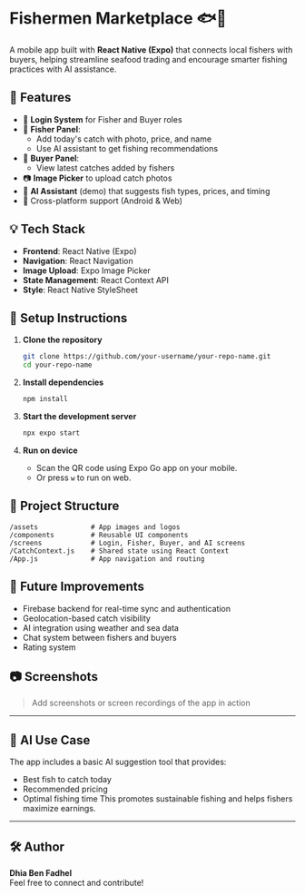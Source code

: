 
# Fishermen Marketplace 🐟📱

A mobile app built with **React Native (Expo)** that connects local fishers with buyers, helping streamline seafood trading and encourage smarter fishing practices with AI assistance.

## 🌊 Features

- 🔐 **Login System** for Fisher and Buyer roles
- 🎣 **Fisher Panel**:
  - Add today's catch with photo, price, and name
  - Use AI assistant to get fishing recommendations
- 🛒 **Buyer Panel**:
  - View latest catches added by fishers
- 📷 **Image Picker** to upload catch photos
- 🧠 **AI Assistant** (demo) that suggests fish types, prices, and timing
- 📱 Cross-platform support (Android & Web)

## 💡 Tech Stack

- **Frontend**: React Native (Expo)
- **Navigation**: React Navigation
- **Image Upload**: Expo Image Picker
- **State Management**: React Context API
- **Style**: React Native StyleSheet

## 🚀 Setup Instructions

1. **Clone the repository**
   ```bash
   git clone https://github.com/your-username/your-repo-name.git
   cd your-repo-name
   ```

2. **Install dependencies**
   ```bash
   npm install
   ```

3. **Start the development server**
   ```bash
   npx expo start
   ```

4. **Run on device**
   - Scan the QR code using Expo Go app on your mobile.
   - Or press `w` to run on web.

## 📂 Project Structure

```
/assets             # App images and logos
/components         # Reusable UI components
/screens            # Login, Fisher, Buyer, and AI screens
/CatchContext.js    # Shared state using React Context
/App.js             # App navigation and routing
```

## 🔮 Future Improvements

- Firebase backend for real-time sync and authentication
- Geolocation-based catch visibility
- AI integration using weather and sea data
- Chat system between fishers and buyers
- Rating system

## 📷 Screenshots

> Add screenshots or screen recordings of the app in action

---

## 🧠 AI Use Case

The app includes a basic AI suggestion tool that provides:
- Best fish to catch today
- Recommended pricing
- Optimal fishing time
This promotes sustainable fishing and helps fishers maximize earnings.

---

## 🛠️ Author

**Dhia Ben Fadhel**  
Feel free to connect and contribute!
